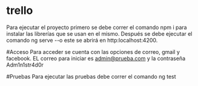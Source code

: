 # trello
Para ejecutar el proyecto primero se debe correr el comando npm i para instalar las librerías que se usan en el mismo.
Después se debe ejecutar el comando ng serve --o este se abrirá en http:localhost:4200.

#Acceso
Para acceder se cuenta con las opciones de correo, gmail y facebook.
EL correo para iniciar es admin@prueba.com y la contraseña Adm1n1str4d0r

#Pruebas
Para ejecutar las pruebas debe correr el comando ng test